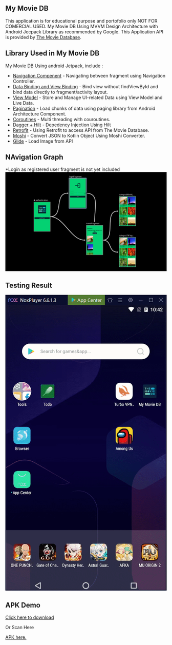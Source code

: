 ## My Movie DB
This application is for educational purpose and portofolio only NOT FOR COMERCIAL USED. My Movie DB Using MVVM Design Architecture with Android Jecpack Library as recommended by Google.
This Application API is provided by [The Movie Database](https://www.themoviedb.org/documentation/api).

## Library Used in My Movie DB
My Movie DB Using android Jetpack, include :
* [Navigation Compenent](https://developer.android.com/guide/navigation) - Navigating between fragment using Navigation Controller.
* [Data Binding and View Binding](https://developer.android.com/topic/libraries/view-binding) - Bind view without findViewById and bind data directly to fragment/activity layout.
* [View Model](https://developer.android.com/topic/libraries/architecture/viewmodel) - Store and Manage UI-related Data using View Model and Live Data.
* [Pagination](https://developer.android.com/topic/libraries/architecture/paging) - Load chunks of data using paging library from Android Architecture Component.
* [Coroutines](https://developer.android.com/topic/libraries/architecture/coroutines) - Multi threading with couroutines.
* [Dagger + Hilt](https://developer.android.com/training/dependency-injection/hilt-android) - Depedency Injection Using Hilt
* [Retrofit](https://square.github.io/retrofit/) - Using Retrofit to access API from The Movie Database.
* [Moshi](https://github.com/square/moshi) - Convert JSON to Kotlin Object Using Moshi Converter.
* [Glide](https://bumptech.github.io/glide/) - Load Image from API

## NAvigation Graph
*Login as registered user fragment is not yet included
![Navigation Graph](/img/navigation_graph.png)

## Testing Result

![Testing Result](/img/app_demo.gif)

## APK Demo
[Click here to download](https://drive.google.com/file/d/1W3FjjWgCiAJRubrW78VbCL0J-w6NlpX0/view?usp=sharing)

Or Scan Here

[APK here.](/img/apk_qr_code.png)